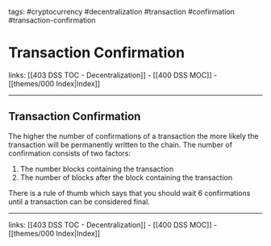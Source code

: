 tags: #cryptocurrency #decentralization #transaction #confirmation #transaction-confirmation

# Transaction Confirmation

links: [[403 DSS TOC - Decentralization]] - [[400 DSS MOC]] - [[themes/000 Index|Index]]

---

## Transaction Confirmation
The higher the number of confirmations of a transaction the more likely the transaction will be permanently written to the chain. The number of confirmation consists of two factors:

1. The number blocks containing the transaction
2. The number of blocks after the block containing the transaction

There is a rule of thumb which says that you should wait 6 confirmations until a transaction can be considered final.

---
links: [[403 DSS TOC - Decentralization]] - [[400 DSS MOC]] - [[themes/000 Index|Index]]